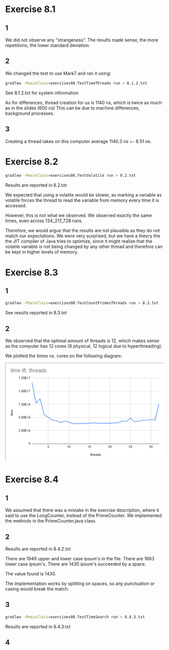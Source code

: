 # Exercise 8.1

## 1

We did not observe any "strangeness". The results made sense, the more repetitions, the lower standard deviation.


## 2

We changed the test to use Mark7 and ran it using:

```bash
gradlew -PmainClass=exercises08.TestTimeThreads run > 8.1.2.txt
```

See 8.1.2.txt for system information

As for differences, thread creation for us is 1140 ns, which is twice as much as in the slides (600 ns)
This can be due to machine differences, background processes.

## 3

Creating a thread takes on this computer average 1140.3 ns +- 8.51 ns.

# Exercise 8.2

```bash
gradlew -PmainClass=exercises08.TestVolatile run > 8.2.txt
```

Results are reported in 8.2.txt

We expected that using a volatile would be slower, as marking a variable as volatile forces the thread to read the variable from memory every time it is accessed.

However, this is not what we observed. We observed exactly the same times, even across 134_217_728 runs.

Therefore, we would argue that the results are not plausible as they do not match our expectations. We were very surprised, but we have a theory the the JIT compiler of Java tries to optimize, since it might realize that the volatile variable is not being changed by any other thread and therefore can be kept in higher levels of memory.

# Exercise 8.3

## 1

```bash
gradlew -PmainClass=exercises08.TestCountPrimesThreads run > 8.3.txt
```

See results reported in 8.3.txt

## 2

We observed that the optimal amount of threads is 12, which makes sense as the computer has 12 cores (6 physical, 12 logical due to hyperthreading).

We plotted the times vs. cores on the following diagram:

![alt text](image.png)

# Exercise 8.4

## 1

We assumed that there was a mistake in the exercise description, where it said to use the LongCounter, instead of the PrimeCounter. We implemented the methods in the PrimeCounter.java class.


## 2

Results are reported in 8.4.2.txt

There are 1949 upper and lower case ipsum's in the file.
There are 1663 lower case ipsum's.
There are 1430 ipsum's succeeded by a space.

The value found is 1430.

The implementation works by splitting on spaces, so any punctuation or casing would break the match.

## 3

```bash
gradlew -PmainClass=exercises08.TestTimeSearch run > 8.4.3.txt
```

Results are reported in 8.4.3.txt

## 4



